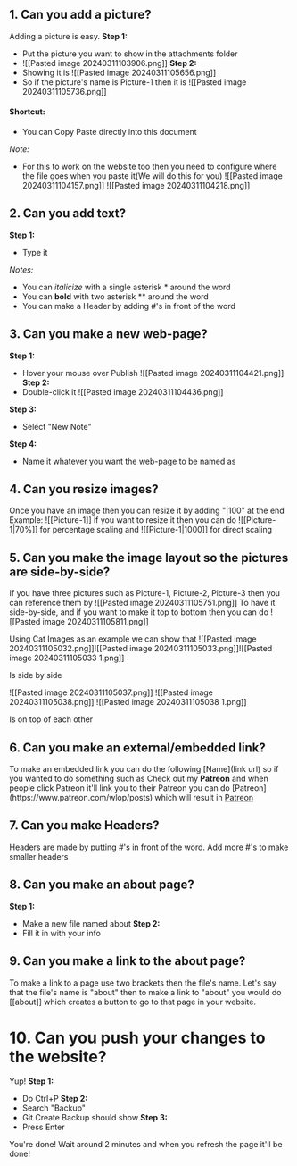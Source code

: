 ## 1. Can you add a picture?

Adding a picture is easy. 
**Step 1:**
- Put the picture you want to show in the attachments folder
- ![[Pasted image 20240311103906.png]]
**Step 2:**
- Showing it is ![[Pasted image 20240311105656.png]]
- So if the picture's name is Picture-1 then it is ![[Pasted image 20240311105736.png]] 

#### Shortcut:
- You can Copy Paste directly into this document

*Note:* 
- For this to work on the website too then you need to configure where the file goes when you paste it(We will do this for you)
![[Pasted image 20240311104157.png]]
![[Pasted image 20240311104218.png]]

 
## 2. Can you add text?

**Step 1:**
- Type it

*Notes:*
- You can *italicize* with a single asterisk * around the word
- You can **bold** with two asterisk ** around the word
- You can make a Header by adding #'s in front of the word

## 3. Can you make a new web-page?

**Step 1:**
- Hover your mouse over Publish
![[Pasted image 20240311104421.png]]
**Step 2:**
- Double-click it
![[Pasted image 20240311104436.png]]

**Step 3:**
- Select "New Note"

**Step 4:**
- Name it whatever you want the web-page to be named as
## 4. Can you resize images?
    
Once you have an image then you can resize it by adding "|100" at the end
Example:
$![[\text{Picture-1}]]$ if you want to resize it then you can do $![[\text{Picture-1}|70\%]]$ for percentage scaling and $![[\text{Picture-1|1000]]}$ for direct scaling
## 5. Can you make the image layout so the pictures are side-by-side?

If you have three pictures such as Picture-1, Picture-2, Picture-3 then you can reference them by
![[Pasted image 20240311105751.png]]
To have it side-by-side, and if you want to make it top to bottom then you can do
![[Pasted image 20240311105811.png]]

Using Cat Images as an example we can show that 
![[Pasted image 20240311105032.png]]![[Pasted image 20240311105033.png]]![[Pasted image 20240311105033 1.png]]

Is side by side

![[Pasted image 20240311105037.png]]
![[Pasted image 20240311105038.png]]
![[Pasted image 20240311105038 1.png]]

Is on top of each other

## 6. Can you make an external/embedded link?

To make an embedded link you can do the following $[\text{Name}](\text{link url})$ so if you wanted to do something such as Check out my **Patreon** and when people click Patreon it'll link you to their Patreon you can do $[\text{Patreon}](\text{https://www.patreon.com/wlop/posts})$ which will result in [Patreon](https://www.patreon.com/wlop/posts) 
## 7. Can you make Headers?

Headers are made by putting #'s in front of the word. Add more #'s to make smaller headers
    
## 8. Can you make an about page?

**Step 1:**
- Make a new file named about
**Step 2:**
- Fill it in with your info
## 9. Can you make a link to the about page?

To make a link to a page use two brackets then the file's name.
Let's say that the file's name is "about" then to make a link to "about" you would do
$[[\text{about}]]$ which creates a button to go to that page in your website.

# 10. Can you push your changes to the website?

Yup!
**Step 1:**
- Do Ctrl+P
**Step 2:**
- Search "Backup"
- Git Create Backup should show
**Step 3:**
- Press Enter

You're done! Wait around 2 minutes and when you refresh the page it'll be done!